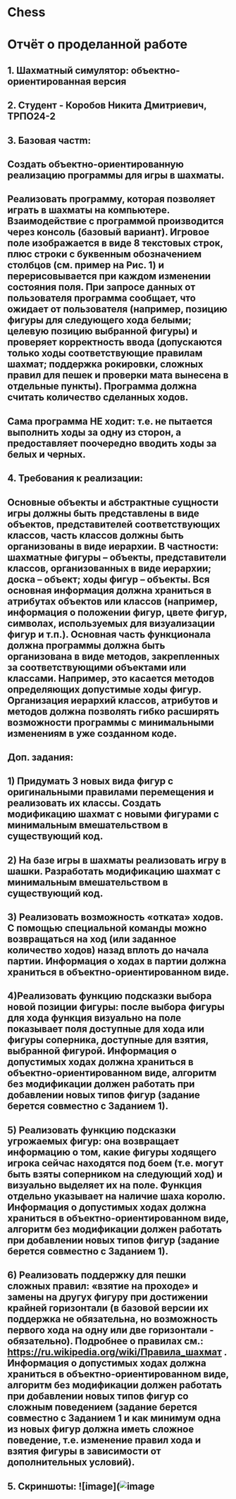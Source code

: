 # Chess
# Отчёт о проделанной работе
## 1. Шахматный симулятор: объектно-ориентированная версия
## 2. Студент - Коробов Никита Дмитриевич, ТРПО24-2
## 3. Базовая частm: 
## Создать объектно-ориентированную реализацию программы для игры в шахматы. 
## Реализовать программу, которая позволяет играть в шахматы на компьютере. Взаимодействие с программой производится через консоль (базовый вариант). Игровое поле изображается в виде 8 текстовых строк, плюс строки с буквенным обозначением столбцов (см. пример на Рис. 1) и перерисовывается при каждом изменении состояния поля. При запросе данных от пользователя программа сообщает, что ожидает от пользователя (например, позицию фигуры для следующего хода белыми; целевую позицию выбранной фигуры) и проверяет корректность ввода (допускаются только ходы соответствующие правилам шахмат; поддержка рокировки, сложных правил для пешек и проверки мата вынесена в отдельные пункты). Программа должна считать количество сделанных ходов. 
## Сама программа НЕ ходит: т.е. не пытается выполнить ходы за одну из сторон, а предоставляет поочередно вводить ходы за белых и черных.
## 4. Требования к реализации:
## Основные объекты и абстрактные сущности игры должны быть представлены в виде объектов, представителей соответствующих классов, часть классов должны быть организованы в виде иерархии. В частности: шахматные фигуры – объекты, представители классов, организованных в виде иерархии; доска – объект; ходы фигур – объекты. Вся основная информация должна храниться в атрибутах объектов или классов (например, информация о положении фигур, цвете фигур, символах, используемых для визуализации фигур и т.п.). Основная часть функционала должна программы должна быть организована в виде методов, закрепленных за соответствующими объектами или классами. Например, это касается методов определяющих допустимые ходы фигур. Организация иерархий классов, атрибутов и методов должна позволять гибко расширять возможности программы с минимальными изменениям в уже созданном коде.
## Доп. задания:
## 1) Придумать 3 новых вида фигур с оригинальными правилами перемещения и реализовать их классы. Создать модификацию шахмат с новыми фигурами с минимальным вмешательством в существующий код.
## 2) На базе игры в шахматы реализовать игру в шашки. Разработать модификацию шахмат с минимальным вмешательством в существующий код.
## 3) Реализовать возможность «отката» ходов. С помощью специальной команды можно возвращаться на ход (или заданное количество ходов) назад вплоть до начала партии. Информация о ходах в партии должна храниться в объектно-ориентированном виде.
## 4)Реализовать функцию подсказки выбора новой позиции фигуры: после выбора фигуры для хода функция визуально на поле показывает поля доступные для хода или фигуры соперника, доступные для взятия, выбранной фигурой. Информация о допустимых ходах должна храниться в объектно-ориентированном виде, алгоритм без модификации должен работать при добавлении новых типов фигур (задание берется совместно с Заданием 1).
## 5) Реализовать функцию подсказки угрожаемых фигур: она возвращает информацию о том, какие фигуры ходящего игрока сейчас находятся под боем (т.е. могут быть взяты соперником на следующий ход) и визуально выделяет их на поле. Функция отдельно указывает на наличие шаха королю. Информация о допустимых ходах должна храниться в объектно-ориентированном виде, алгоритм без модификации должен работать при добавлении новых типов фигур (задание берется совместно с Заданием 1).
## 6) Реализовать поддержку для пешки сложных правил: «взятие на проходе» и замены на другух фигуру при достижении крайней горизонтали (в базовой версии их поддержка не обязательна, но возможность первого хода на одну или две горизонтали - обязательно). Подробнее о правилах см.: https://ru.wikipedia.org/wiki/Правила_шахмат . Информация о допустимых ходах должна храниться в объектно-ориентированном виде, алгоритм без модификации должен работать при добавлении новых типов фигур со сложным поведением (задание берется совместно с Заданием 1 и как минимум одна из новых фигур должна иметь сложное поведение, т.е. изменение правил хода и взятия фигуры в зависимости от дополнительных условий).


## 5. Скриншоты: ![image](![image](https://github.com/user-attachments/assets/be72aed2-93f7-42b6-b1db-946e81ac3b4a)
